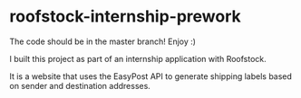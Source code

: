 # roofstock-internship-prework

The code should be in the master branch! Enjoy :)

I built this project as part of an internship application with Roofstock. 

It is a website that uses the EasyPost API to generate shipping labels based on sender and destination addresses.
